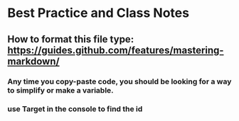 # Best Practice and Class Notes

## How to format this file type: https://guides.github.com/features/mastering-markdown/

### Any time you copy-paste code, you should be looking for a way to simplify or make a variable.

### use Target in the console to find the id